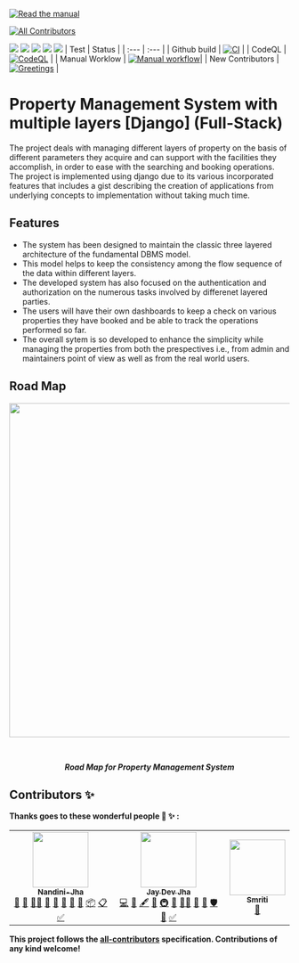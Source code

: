 [![Read the manual](https://img.shields.io/badge/read-the%20manual-blue)](https://github.com/IIITM-Jay/Property-management-System-Django-Full-Stack-/blob/main/manual/manual.md)
<!-- ALL-CONTRIBUTORS-BADGE:START - Do not remove or modify this section -->
[![All Contributors](https://img.shields.io/badge/all_contributors-3-orange.svg?style=flat-square)](#contributors-)
<!-- ALL-CONTRIBUTORS-BADGE:END -->
[![](https://img.shields.io/badge/installations-Prerequisities-important)](https://github.com/IIITM-Jay/Property-management-System-with-multiple-layers-Django-Full-Stack-/blob/main/requirements.txt)
[![](https://img.shields.io/badge/download-project%20report-success)](https://drive.google.com/file/d/1fYfPtsnYsmvmAFY8uaJ9S8ApwlAV5MZY/view?usp=sharing)
[![](https://img.shields.io/badge/basics-of%20django-brightgreen)](https://www.djangoproject.com/)
[![](https://img.shields.io/badge/%F0%9F%96%A5-FRONTEND%20VIEW-blue)]()
[![](https://img.shields.io/badge/%F0%9F%91%A8%E2%80%8D%F0%9F%92%BB-BACK--END%20VIEW-green)]()
| Test | Status |
| :--- | :--- |
| Github build | [![CI](https://github.com/IIITM-Jay/Property-management-System-Django-Full-Stack-/workflows/CI/badge.svg)](https://github.com/IIITM-Jay/Property-management-System-Django-Full-Stack-/actions?query=workflow%3ACI) |
| CodeQL | [![CodeQL](https://github.com/IIITM-Jay/Property-management-System-Django-Full-Stack-/workflows/CodeQL/badge.svg)](https://github.com/IIITM-Jay/Property-management-System-Django-Full-Stack-/actions?query=workflow%3ACodeQL) |
| Manual Worklow | [![Manual workflow](https://github.com/IIITM-Jay/Property-management-System-Django-Full-Stack-/workflows/Manual%20workflow/badge.svg)](https://github.com/IIITM-Jay/Property-management-System-Django-Full-Stack-/actions?query=workflow%3A%22Manual+workflow%22)|
| New Contributors | [![Greetings](https://github.com/IIITM-Jay/Property-management-System-Django-Full-Stack-/workflows/Greetings/badge.svg)](https://github.com/IIITM-Jay/Property-management-System-Django-Full-Stack-/actions?query=workflow%3AGreetings) |

# 
  
# Property Management System with multiple layers [Django] (Full-Stack)
The project deals with managing different layers of property on the basis of different parameters they acquire and can support with the facilities they accomplish, in order to ease with the searching and booking operations. The project is implemented using django due to its various incorporated features that includes a gist describing the creation of applications from underlying concepts to implementation without taking much time.

## Features
* The system has been designed to maintain the classic three layered architecture of the fundamental DBMS model.
* This model helps to keep the consistency among the flow sequence of the data within different layers. 
* The developed system has also focused on the authentication and authorization on the numerous tasks involved by differenet layered parties. 
* The users will have their own dashboards to keep a check on various properties they have booked and be able to track the operations performed so far. 
* The overall sytem is so developed to enhance the simplicity while managing the properties from both the prespectives i.e., from admin and maintainers point of view as well as from the real world users.

## Road Map
<p align="center">
<img width="600" height="600" src="images/road_map.png"> 
  </p><br>
<p align="center"><b><i>Road Map for Property Management System</i> </p>


## Contributors ✨

Thanks goes to these wonderful people :tada: :sparkles: :

<!-- ALL-CONTRIBUTORS-LIST:START - Do not remove or modify this section -->
<!-- prettier-ignore-start -->
<!-- markdownlint-disable -->
<table>
  <tr>
    <td align="center"><a href="https://github.com/Nandini-Jha"><img src="https://avatars.githubusercontent.com/u/76875859?v=4?s=100" width="100px;" alt=""/><br /><sub><b>Nandini-Jha</b></sub></a><br /><a href="#projectManagement-Nandini-Jha" title="Project Management">📆</a> <a href="https://github.com/IIITM-Jay/Property-management-System-Django-Full-Stack-/pulls?q=is%3Apr+reviewed-by%3ANandini-Jha" title="Reviewed Pull Requests">👀</a> <a href="#mentoring-Nandini-Jha" title="Mentoring">🧑‍🏫</a> <a href="#maintenance-Nandini-Jha" title="Maintenance">🚧</a> <a href="#talk-Nandini-Jha" title="Talks">📢</a> <a href="#design-Nandini-Jha" title="Design">🎨</a> <a href="#ideas-Nandini-Jha" title="Ideas, Planning, & Feedback">🤔</a> <a href="#business-Nandini-Jha" title="Business development">💼</a> <a href="#platform-Nandini-Jha" title="Packaging/porting to new platform">📦</a> <a href="#eventOrganizing-Nandini-Jha" title="Event Organizing">📋</a> <a href="#tutorial-Nandini-Jha" title="Tutorials">✅</a></td>
    <td align="center"><a href="https://github.com/IIITM-Jay"><img src="https://avatars.githubusercontent.com/u/65283880?v=4?s=100" width="100px;" alt=""/><br /><sub><b>Jay Dev Jha</b></sub></a><br /><a href="https://github.com/IIITM-Jay/Property-management-System-Django-Full-Stack-/commits?author=IIITM-Jay" title="Code">💻</a> <a href="#data-IIITM-Jay" title="Data">🔣</a> <a href="#content-IIITM-Jay" title="Content">🖋</a> <a href="https://github.com/IIITM-Jay/Property-management-System-Django-Full-Stack-/commits?author=IIITM-Jay" title="Documentation">📖</a> <a href="#infra-IIITM-Jay" title="Infrastructure (Hosting, Build-Tools, etc)">🚇</a> <a href="https://github.com/IIITM-Jay/Property-management-System-Django-Full-Stack-/pulls?q=is%3Apr+reviewed-by%3AIIITM-Jay" title="Reviewed Pull Requests">👀</a> <a href="#mentoring-IIITM-Jay" title="Mentoring">🧑‍🏫</a> <a href="#projectManagement-IIITM-Jay" title="Project Management">📆</a> <a href="#question-IIITM-Jay" title="Answering Questions">💬</a> <a href="#security-IIITM-Jay" title="Security">🛡️</a> <a href="#userTesting-IIITM-Jay" title="User Testing">📓</a> <a href="#tutorial-IIITM-Jay" title="Tutorials">✅</a></td>
    <td align="center"><a href="https://github.com/smriti1313"><img src="https://avatars.githubusercontent.com/u/52624997?v=4?s=100" width="100px;" alt=""/><br /><sub><b>Smriti</b></sub></a><br /><a href="https://github.com/IIITM-Jay/Property-management-System-Django-Full-Stack-/commits?author=smriti1313" title="Documentation">📖</a></td>
  </tr>
</table>

<!-- markdownlint-restore -->
<!-- prettier-ignore-end -->

<!-- ALL-CONTRIBUTORS-LIST:END -->

This project follows the [all-contributors](https://github.com/all-contributors/all-contributors) specification. Contributions of any kind welcome!
